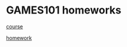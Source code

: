 # GAMES101 homeworks

[course](https://www.bilibili.com/video/BV1X7411F744)

[homework](http://games-cn.org/forums/topic/allhw)

